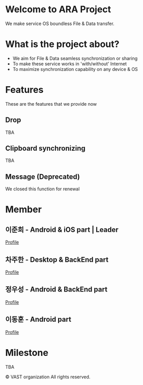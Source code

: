 # Welcome to ARA Project
We make service OS boundless File & Data transfer.

# What is the project about?
- We aim for File & Data seamless synchronization or sharing
- To make these service works in 'with/without' Internet
- To maximize synchronization capability on any device & OS

# Features
These are the features that we provide now
## Drop
TBA

## Clipboard synchronizing
TBA

## Message (Deprecated)
We closed this function for renewal

# Member
## 이준희 - Android & iOS part | Leader
[Profile](https://github.com/JoonLee-K)

## 차주한 - Desktop & BackEnd part
[Profile](https://github.com/hanchaa)

## 정우성 - Android & BackEnd part
[Profile](https://github.com/mung3477)

## 이동훈 - Android part
[Profile](https://github.com/ldh019)

# Milestone
TBA


© VAST organization All rights reserved.
